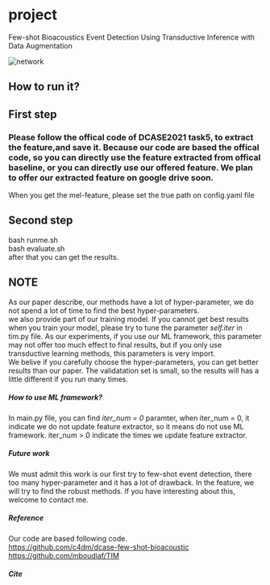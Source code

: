 # project
Few-shot Bioacoustics Event Detection Using Transductive Inference with Data Augmentation



<img src="picture/2.PNG" alt="network" title="framework"> <br/>

## How to run it?
## First step
### Please follow the offical code of DCASE2021 task5, to extract the feature,and save it. Because our code are based the offical code, so you can directly use the feature extracted from offical baseline, or you can directly use our offered feature. We plan to offer our extracted feature on google drive soon. <br/>
When you get the mel-feature, please set the true path on config.yaml file <br/>

## Second step
bash runme.sh <br/>
bash evaluate.sh <br/>
after that you can get the results.

## NOTE
As our paper describe, our methods have a lot of hyper-parameter, we do not spend a lot of time to find the best hyper-parameters.<br/> we also provide part of our training model. If you cannot get best results when you train your model, please try to tune the parameter *self.iter* in tim.py file. As our experiments, if you use our ML framework, this parameter may not offer too much effect to final results, but if you only use transductive learning methods, this parameters is very import. <br/>
We belive if you carefully choose the hyper-parameters, you can get better results than our paper. The validatation set is small, so the results will has a little different if you run many times.

##### How to use ML framework?
In main.py file, you can find *iter_num = 0* paramter, when iter_num = 0, it indicate we do not update feature extractor, so it means do not use ML framework. iter_num > 0 indicate the times we update feature extractor. <br/>

##### Future work
We must admit this work is our first try to few-shot event detection, there too many hyper-parameter and it has a lot of drawback. In the feature, we will try to find the robust methods. If you have interesting about this, welcome to contact me.

##### Reference
Our code are based following code. <br/>
https://github.com/c4dm/dcase-few-shot-bioacoustic <br/>
https://github.com/mboudiaf/TIM

##### Cite



